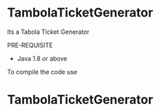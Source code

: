 # TambolaTicketGenerator
Its a Tabola Ticket Generator


PRE-REQUISITE
- Java 1.8 or above

To compile the code use


# TambolaTicketGenerator

